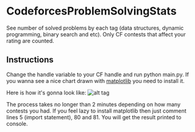 CodeforcesProblemSolvingStats
=============================

See number of solved problems by each tag (data structures, dynamic programming, binary search and etc).
Only CF contests that affect your rating are counted.

<h2> Instructions </h2>

Change the handle variable to your CF handle and run python main.py.
If you wanna see a nice chart drawn with [matplotlib](http://www.matplotlib.org) you need to install it.

Here is how it's gonna look like:
![alt tag](https://cloud.githubusercontent.com/assets/8404759/5606762/d5493870-944f-11e4-8180-f37b9f4f7b4e.png)

The process takes no longer than 2 minutes depending on how many contests you had. 
If you feel lazy to install matplotlib then just comment lines 5 (import statement), 80 and 81. You will get the result printed to console.




